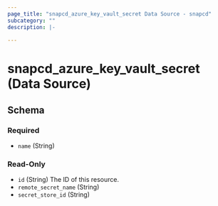 ```yaml
---
page_title: "snapcd_azure_key_vault_secret Data Source - snapcd"
subcategory: ""
description: |-
  
---
```


# snapcd_azure_key_vault_secret (Data Source)






<!-- schema generated by tfplugindocs -->
## Schema

### Required

- `name` (String)

### Read-Only

- `id` (String) The ID of this resource.
- `remote_secret_name` (String)
- `secret_store_id` (String)
